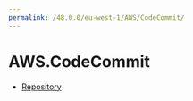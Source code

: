 ```yaml
---
permalink: /48.0.0/eu-west-1/AWS/CodeCommit/
---
```


# AWS.CodeCommit



* [Repository](Repository.md)